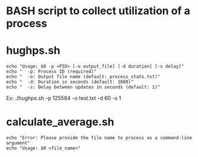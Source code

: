 # BASH script to collect utilization of a process

# hughps.sh

    echo "Usage: $0 -p <PID> [-o output_file] [-d duration] [-s delay]"
    echo "  -p: Process ID (required)"
    echo "  -o: Output file name (default: process_stats.txt)"
    echo "  -d: Duration in seconds (default: 1800)"
    echo "  -s: Delay between updates in seconds (default: 1)"

Ex: ./hughps.sh -p 125584 -o test.txt -d 60 -s 1

# calculate_average.sh

    echo "Error: Please provide the file name to process as a command-line argument"
    echo "Usage: $0 <file_name>"
